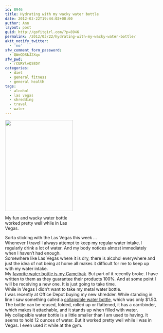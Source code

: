 ```yaml
---
id: 8946
title: Hydrating with my wacky water bottle
date: 2012-03-22T19:44:02+00:00
author: Ann
layout: post
guid: http://gofitgirl.com/?p=8946
permalink: /2012/03/22/hydrating-with-my-wacky-water-bottle/
aktt_notify_twitter:
  - 'no'
sfw_comment_form_password:
  - QWeQDSkJ2Xqx
sfw_pwd:
  - rCURYlvQ5EDY
categories:
  - diet
  - general fitness
  - general health
tags:
  - alcohol
  - las vegas
  - shredding
  - travel
  - water
---
```

<div id="attachment_8960" style="width: 233px" class="wp-caption alignleft">
  <a href="http://gofitgirl.com/blog/wp-content/uploads/2012/03/wacky-water-bottle1.jpg"><img class="size-medium wp-image-8960" title="wacky water bottle" src="http://gofitgirl.com/blog/wp-content/uploads/2012/03/wacky-water-bottle1-223x300.jpg" alt="" width="223" height="300" /></a>
  
  <p class="wp-caption-text">
    My fun and wacky water bottle worked pretty well while in Las Vegas.
  </p>
</div>

  
Sorta sticking with the Las Vegas this week &#8230;  
Whenever I travel I always attempt to keep my regular water intake. I regularly drink a lot of water. And my body notices almost immediately when I haven&#8217;t had enough.  
Somewhere like Las Vegas where it is dry, there is alcohol everywhere and just the idea of not being at home all makes it difficult for me to keep up with my water intake.  
My [favorite water bottle is my Camelbak](http://www.rei.com/product/830412/camelbak-eddy-water-bottle-20-fl-oz). But part of it recently broke. I have written to them as they guarantee their products 100%. And at some point I will be receiving a new one. It is just going to take time.  
While in Vegas I didn&#8217;t want to take my metal water bottle.  
I was recently at Office Depot buying my new shredder. While standing in line I saw something called a [collapsible water bottle](http://www.bellahoo.com/products/226-foldable-water-bottle-coolers-water-bottles.aspx), which was only $1.50.  
The bottle can be reused, folded, rolled up or flattened, it has a carribinder, which makes it attachable, and it stands up when filled with water.  
My collapsible water bottle is a little smaller than I am used to having. It seems to hold 12 ounces of water. But it worked pretty well while I was in Vegas. I even used it while at the gym.